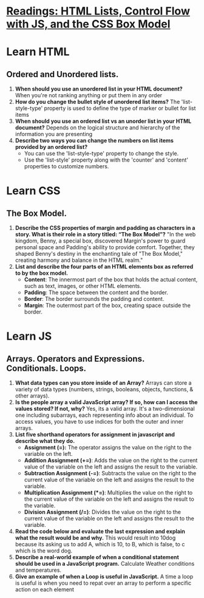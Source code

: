 # [Readings: HTML Lists, Control Flow with JS, and the CSS Box Model](https://github.com/codefellows/seattle-code-201d108/tree/main/class-03)

# Learn HTML
## Ordered and Unordered lists.
1. **When should you use an unordered list in your HTML document?** When you're not ranking anything or put them in any order
2. **How do you change the bullet style of unordered list items?** The 'list-style-type' property is used to define the type of marker or bullet for list items
3. **When should you use an ordered list vs an unorder list in your HTML document?** Depends on the logical structure and hierarchy of the information you are presenting
4. **Describe two ways you can change the numbers on list items provided by an ordered list?**
   * You can use the 'list-style-type' property to change the style.
   * Use the 'list-style' property along with the 'counter' and 'content' properties to customize numbers.

# Learn CSS
## The Box Model.
1. **Describe the CSS properties of margin and padding as characters in a story. What is their role in a story titled: “The Box Model”?** "In the web kingdom, Benny, a special box, discovered Margin's power to guard personal space and Padding's ability to provide comfort. Together, they shaped Benny's destiny in the enchanting tale of "The Box Model," creating harmony and balance in the HTML realm."
2. **List and describe the four parts of an HTML elements box as referred to by the box model.**
   * **Content**: The innermost part of the box that holds the actual content, such as text, images, or other HTML elements.
   * **Padding**: The space between the content and the border. 
   * **Border**: The border surrounds the padding and content.
   * **Margin**: The outermost part of the box, creating space outside the border.

# Learn JS
## Arrays. Operators and Expressions. Conditionals. Loops.
1. **What data types can you store inside of an Array?** Arrays can store a variety of data types (numbers, strings, booleans, objects, functions, & other arrays).
2. **Is the people array a valid JavaScript array? If so, how can I access the values stored? If not, why?** Yes, its a valid array. It's a two-dimensional one including subarrays, each representing info about an individual. To access values, you have to use indices for both the outer and inner arrays.
3. **List five shorthand operators for assignment in javascript and describe what they do.**
   * **Assignment (=):** The operator assigns the value on the right to the variable on the left.
   * **Addition Assignment (+=)**: Adds the value on the right to the current value of the variable on the left and assigns the result to the variable.
   * **Subtraction Assignment (-=)**: Subtracts the value on the right to the current value of the variable on the left and assigns the result to the variable.
   * **Multiplication Assignment (*=)**: Multiplies the value on the right to the current value of the variable on the left and assigns the result to the variable.
   * **Division Assignment (/=)**: Divides the value on the right to the current value of the variable on the left and assigns the result to the variable.
4. **Read the code below and evaluate the last expression and explain what the result would be and why.** This would result into 10dog because its asking us to add A, which is 10, to B, which is false, to c which is the word dog.
5. **Describe a real-world example of when a conditional statement should be used in a JavaScript program.** Calculate Weather conditions and temperatures.
6. **Give an example of when a Loop is useful in JavaScript.** A time a loop is useful is when you need to repat over an array to perform a specific action on each element
